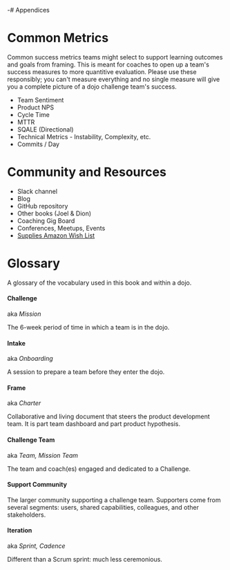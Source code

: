 -# Appendices

# Common Metrics

Common success metrics teams might select to support learning outcomes and goals from framing. This is meant for coaches to open up a team's success measures to more quantitive evaluation. Please use these responsibly; you can't measure everything and no single measure will give you a complete picture of a dojo challenge team's success.

- Team Sentiment
- Product NPS
- Cycle Time
- MTTR
- SQALE (Directional)
- Technical Metrics - Instability, Complexity, etc.
- Commits / Day

# Community and Resources

- Slack channel
- Blog
- GitHub repository
- Other books (Joel & Dion)
- Coaching Gig Board
- Conferences, Meetups, Events
- [Supplies Amazon Wish List](https://www.amazon.com/gp/registry/wishlist/3GAGNGF3OD33I/ref=cm_wl_huc_title)

# Glossary

A glossary of the vocabulary used in this book and within a dojo.

#### **Challenge**

aka *Mission*

The 6-week period of time in which a team is in the dojo.

#### **Intake**

aka *Onboarding*

A session to prepare a team before they enter the dojo.

#### **Frame**

aka *Charter*

Collaborative and living document that steers the product development team. It is part team dashboard and part product hypothesis.

#### **Challenge** **Team**

aka *Team, Mission Team*

The team and coach(es) engaged and dedicated to a Challenge.

#### **Support Community**

The larger community supporting a challenge team. Supporters come from several segments: users, shared capabilities, colleagues, and other stakeholders.

#### **Iteration**

aka *Sprint, Cadence*

Different than a Scrum sprint: much less ceremonious.